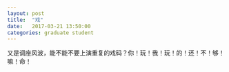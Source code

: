 ```yaml
---
layout: post
title:  "戏"
date:   2017-03-21 13:50:00
categories: graduate student
---
```


又是调座风波，能不能不要上演重复的戏码？你！玩！我！玩！的！还！不！够！嘛！命！
